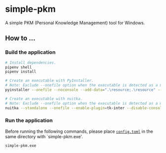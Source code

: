 # simple-pkm

A simple PKM (Personal Knowledge Management) tool for Windows.

## How to ...

### Build the application

```bash
# Install dependencies.
pipenv shell
pipenv install

# Create an executable with PyInstaller.
# Note: Exclude --onefile option when the executable is detected as a malware.
pyinstaller --onefile --noconsole --add-data=".\resource;.\resource" --icon="resource/favicon.ico" -n "simple-pkm" .\main.py

# Create an executable with nuitka.
# Note: Exclude --onefile option when the executable is detected as a malware.
nuitka --standalone --onefile --enable-plugin=tk-inter --disable-console --include-data-files="./resource/*=resource/" --windows-icon-from-ico="resource/favicon.ico" --output-filename=simple-pkm main.py
```

### Run the application

Before running the following commands, please place [`config.toml`](./config.toml) in the same directory with `simple-pkm.exe'.

```bash
simple-pkm.exe
```
